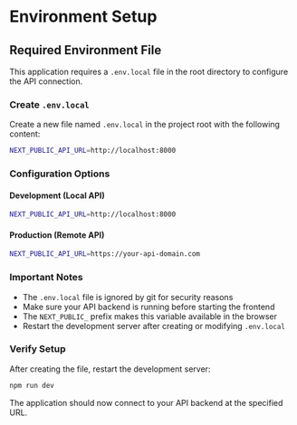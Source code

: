 # Environment Setup

## Required Environment File

This application requires a `.env.local` file in the root directory to configure the API connection.

### Create `.env.local`

Create a new file named `.env.local` in the project root with the following content:

```bash
NEXT_PUBLIC_API_URL=http://localhost:8000
```

### Configuration Options

#### Development (Local API)
```bash
NEXT_PUBLIC_API_URL=http://localhost:8000
```

#### Production (Remote API)
```bash
NEXT_PUBLIC_API_URL=https://your-api-domain.com
```

### Important Notes

- The `.env.local` file is ignored by git for security reasons
- Make sure your API backend is running before starting the frontend
- The `NEXT_PUBLIC_` prefix makes this variable available in the browser
- Restart the development server after creating or modifying `.env.local`

### Verify Setup

After creating the file, restart the development server:

```bash
npm run dev
```

The application should now connect to your API backend at the specified URL.

